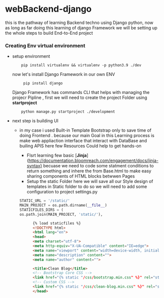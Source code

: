 # webBackend-django
this is the pathway of learning Backend techno using Django python, 
now as long as far doing this learning of django Framework we will be setting up the whole steps to build End-to-End project 
### Creating Env virtual environment 
* setup environment 

          pip install virtualenv && virtualenv -p python3.9 ./dev 

    now let's install Django Framework in our own ENV 

           pip install django  
    Django Framework has commands CLI that helps with managing the projecr Pipline , first we will need to create the project Folder using **startproject**  

          python manage.py startproject ./development         
* next step is building UI 
  - in my case i used Built-in Template Bootstrap only to save time of doing Frontend . because our main Goal in this Learning process is make web appliaction interface that interact with DataBase and builing APIS 
  here few Resources Could help to get hands-on 
     * FIsrt learning few basic [**Jinja**]{https://documentation.bloomreach.com/engagement/docs/jinja-syntax} becuase we need to code some statment conditions to return something and inhere the from Base.html to make easy sharing components of HTML blocks betwwen Pages 
     * Setup the static Folder here we will save all our Style design of templates in Static folder to do so we will need to add some configuration to project settings.py 

      ```python 
      STATIC_URL = '/static/'
      MAIN_PROJECT = os.path.dirname(__file__)
      STATICFILES_DIRS = (
      os.path.join(MAIN_PROJECT, 'static/'),
      ```
      ```html 
            {% load staticfiles %}
            <!DOCTYPE html>
            <html lang="en">
            <head>
            <meta charset="utf-8">
            <meta http-equiv="X-UA-Compatible" content="IE=edge">
            <meta name="viewport" content="width=device-width, initial-scale=1">
            <meta name="description" content="">
            <meta name="author" content="">

            <title>Clean Blog</title>
            <!-- Bootstrap Core CSS -->
            <link href="{% static "/css/bootstrap.min.css" %}" rel="stylesheet">
            <!-- Custom CSS -->
            <link href="{% static "/css/clean-blog.min.css" %}" rel="stylesheet">
            </head>  
      ```    

     

